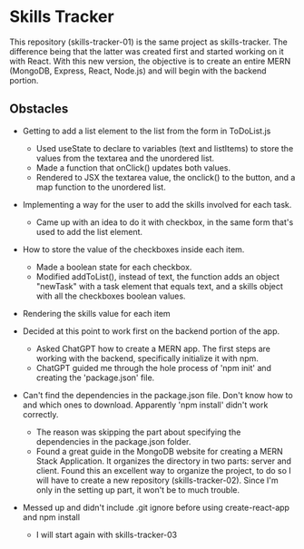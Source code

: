 # Skills Tracker

This repository (skills-tracker-01) is the same project as skills-tracker. The difference being that the latter was created first and started working on it with React. With this new version, the objective is to create an entire MERN (MongoDB, Express, React, Node.js) and will begin with the backend portion.

## Obstacles

- Getting to add a list element to the list from the form in ToDoList.js

  - Used useState to declare to variables (text and listItems) to store the values from the textarea and the unordered list.
  - Made a function that onClick() updates both values.
  - Rendered to JSX the textarea value, the onclick() to the button, and a map function to the unordered list.

- Implementing a way for the user to add the skills involved for each task.

  - Came up with an idea to do it with checkbox, in the same form that's used to add the list element.

- How to store the value of the checkboxes inside each item.

  - Made a boolean state for each checkbox.
  - Modified addToList(), instead of text, the function adds an object "newTask" with a task element that equals text, and a skills object with all the checkboxes boolean values.

- Rendering the skills value for each item

- Decided at this point to work first on the backend portion of the app.

  - Asked ChatGPT how to create a MERN app. The first steps are working with the backend, specifically initialize it with npm.
  - ChatGPT guided me through the hole process of 'npm init' and creating the 'package.json' file.

- Can't find the dependencies in the package.json file. Don't know how to and which ones to download. Apparently 'npm install' didn't work correctly.

  - The reason was skipping the part about specifying the dependencies in the package.json folder.
  - Found a great guide in the MongoDB website for creating a MERN Stack Application. It organizes the directory in two parts: server and client. Found this an excellent way to organize the project, to do so I will have to create a new repository (skills-tracker-02). Since I'm only in the setting up part, it won't be to much trouble.

- Messed up and didn't include .git ignore before using create-react-app and npm install
  - I will start again with skills-tracker-03
